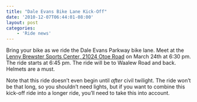 ```yaml
---
title: "Dale Evans Bike Lane Kick-Off"
date: '2010-12-07T06:44:01-08:00'
layout: post
categories:
    - 'Ride news'
---
```


Bring your bike as we ride the Dale Evans Parkway bike lane. Meet at the [Lenny Brewster Sports Center, 21024 Otoe Road](http://goo.gl/BB4yg) on March 24th at 6:30 pm. The ride starts at 6:45 pm. The ride will be to Waalew Road and back. Helmets are a must.  
  
Note that this ride doesn’t even begin until *after* civil twilight. The ride won’t be that long, so you shouldn’t need lights, but if you want to combine this kick-off ride into a longer ride, you’ll need to take this into account.